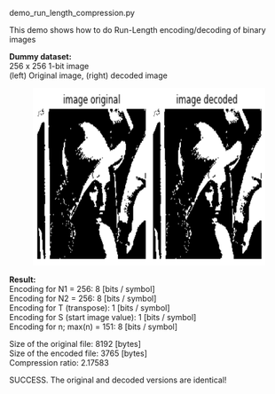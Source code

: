demo_run_length_compression.py <br/>

This demo shows how to do Run-Length encoding/decoding of binary images <br/>

**Dummy dataset:**<br/>
256 x 256 1-bit image <br/>
(left) Original image, (right) decoded image <br/>
<p align="center">
  <img src="images_original_and_decoded.png" width="420" height="320"/>
</p>

**Result:** <br/>
Encoding for N1 = 256: 8 [bits / symbol] <br/>
Encoding for N2 = 256: 8 [bits / symbol] <br/>
Encoding for T (transpose): 1 [bits / symbol] <br/>
Encoding for S (start image value): 1 [bits / symbol] <br/>
Encoding for n; max(n) = 151: 8 [bits / symbol] <br/>

Size of the original file: 8192 [bytes] <br/>
Size of the encoded file: 3765 [bytes] <br/>
Compression ratio:  2.17583 <br/>

SUCCESS. The original and decoded versions are identical! <br/>
